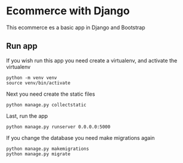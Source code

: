 # Ecommerce with Django

This ecommerce es a basic app in Django and Bootstrap

## Run app
If you wish run this app you need create a virtualenv, and activate the virtualenv
```
python -m venv venv
source venv/bin/activate
```

Next you need create the static files
```
python manage.py collectstatic
```

Last, run the app
```
python manage.py runserver 0.0.0.0:5000
```

If you change the database you need make migrations again
```
python manage.py makemigrations
python manage.py migrate
```